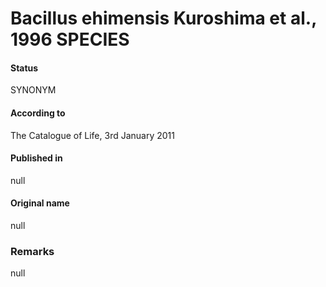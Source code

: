 # Bacillus ehimensis Kuroshima et al., 1996 SPECIES

#### Status
SYNONYM

#### According to
The Catalogue of Life, 3rd January 2011

#### Published in
null

#### Original name
null

### Remarks
null
